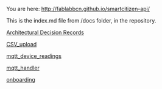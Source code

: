 You are here: http://fablabbcn.github.io/smartcitizen-api/

This is the index.md file from /docs folder, in the repository.

[Architectural Decision Records](adr)

[CSV_upload](CSV_upload.md)

[mqtt_device_readings](mqtt_device_readings.md)

[mqtt_handler](mqtt_handler.md)

[onboarding](onboarding)
